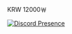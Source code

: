 KRW 12000￦

[![Discord Presence](https://lanyard-profile-readme.vercel.app/api/359633571742220289
                            )](https://discord.com/users/359633571742220289)
